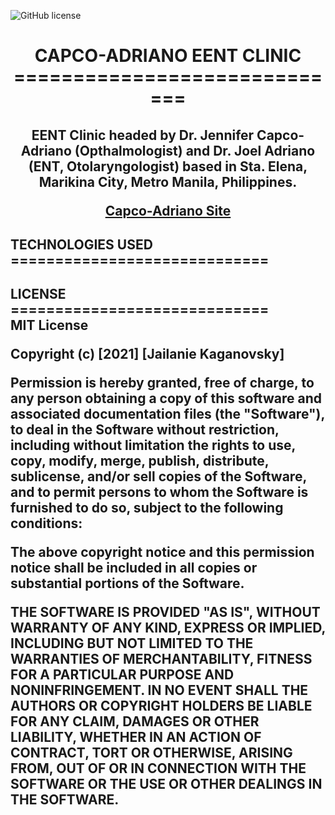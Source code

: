 ![GitHub license](https://img.shields.io/badge/license-MIT-blue.svg)

<h1 align="center">
CAPCO-ADRIANO EENT CLINIC
=============================
</h1>

<h2 align="center">
EENT Clinic headed by Dr. Jennifer Capco-Adriano (Opthalmologist) and Dr. Joel Adriano (ENT, Otolaryngologist) based in Sta. Elena, Marikina City, Metro Manila, Philippines.

[Capco-Adriano Site](https://capco-adriano-eent.herokuapp.com/)
</h2>

<h2>
TECHNOLOGIES USED
=============================
</h2>

<h2>
LICENSE
=============================
<br>
MIT License

Copyright (c) [2021] [Jailanie Kaganovsky]

Permission is hereby granted, free of charge, to any person obtaining a copy
of this software and associated documentation files (the "Software"), to deal
in the Software without restriction, including without limitation the rights
to use, copy, modify, merge, publish, distribute, sublicense, and/or sell
copies of the Software, and to permit persons to whom the Software is
furnished to do so, subject to the following conditions:

The above copyright notice and this permission notice shall be included in all
copies or substantial portions of the Software.

THE SOFTWARE IS PROVIDED "AS IS", WITHOUT WARRANTY OF ANY KIND, EXPRESS OR
IMPLIED, INCLUDING BUT NOT LIMITED TO THE WARRANTIES OF MERCHANTABILITY,
FITNESS FOR A PARTICULAR PURPOSE AND NONINFRINGEMENT. IN NO EVENT SHALL THE
AUTHORS OR COPYRIGHT HOLDERS BE LIABLE FOR ANY CLAIM, DAMAGES OR OTHER
LIABILITY, WHETHER IN AN ACTION OF CONTRACT, TORT OR OTHERWISE, ARISING FROM,
OUT OF OR IN CONNECTION WITH THE SOFTWARE OR THE USE OR OTHER DEALINGS IN THE
SOFTWARE.
</h2>
